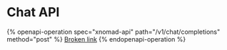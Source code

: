 # Chat API



{% openapi-operation spec="xnomad-api" path="/v1/chat/completions" method="post" %}
[Broken link](broken-reference)
{% endopenapi-operation %}
